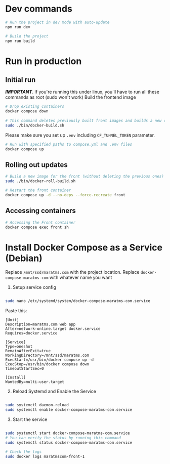 
# Dev commands 
```bash
# Run the project in dev mode with auto-update
npm run dev

# Build the project
npm run build
```


# Run in production
## Initial run
_**IMPORTANT**_. If you're running this under linux, you'll have to run all these commands as root (sudo won't work)
Build the frontend image
```bash
# Drop existing containers
docker compose down
 
# This command deletes previously built front images and builds a new one
sudo ./bin/docker-build.sh
```

Please make sure you set up `.env` including `CF_TUNNEL_TOKEN` parameter.
```bash
# Run with specified paths to compose.yml and .env files
docker compose up
```

## Rolling out updates
```bash
# Build a new image for the front (without deleting the previous ones)
sudo ./bin/docker-roll-build.sh

# Restart the front container
docker compose up -d --no-deps --force-recreate front
```

## Accessing containers
```bash
# Accessing the Front container
docker compose exec front sh
```

# Install Docker Compose as a Service (Debian)
Replace `/mnt/ssd/maratms.com` with the project location.
Replace `docker-compose-maratms-com` with whatever name you want

1. Setup service config
```bash

sudo nano /etc/systemd/system/docker-compose-maratms-com.service
```
Paste this:
```
[Unit]
Description=maratms.com web app
After=network-online.target docker.service
Requires=docker.service

[Service]
Type=oneshot
RemainAfterExit=true
WorkingDirectory=/mnt/ssd/maratms.com
ExecStart=/usr/bin/docker compose up -d
ExecStop=/usr/bin/docker compose down
TimeoutStartSec=0

[Install]
WantedBy=multi-user.target
```
2. Reload Systemd and Enable the Service
```bash

sudo systemctl daemon-reload
sudo systemctl enable docker-compose-maratms-com.service 
```

3. Start the service
```bash

sudo systemctl start docker-compose-maratms-com.service 
# You can verify the status by running this command
sudo systemctl status docker-compose-maratms-com.service

# Check the logs
sudo docker logs maratmscom-front-1
```
